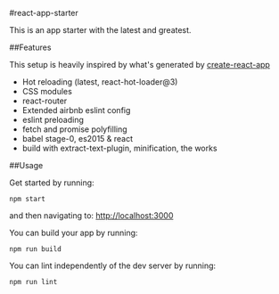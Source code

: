 #react-app-starter

This is an app starter with the latest and greatest.

##Features

This setup is heavily inspired by what's generated by [create-react-app](https://github.com/facebookincubator/create-react-app)

- Hot reloading (latest, react-hot-loader@3)
- CSS modules
- react-router
- Extended airbnb eslint config
- eslint preloading
- fetch and promise polyfilling
- babel stage-0, es2015 & react
- build with extract-text-plugin, minification, the works

##Usage

Get started by running:

`npm start`

and then navigating to: [http://localhost:3000](http://localhost:3000)

You can build your app by running:

`npm run build`

You can lint independently of the dev server by running:

`npm run lint`